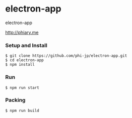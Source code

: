 # electron-app

electron-app

http://phiary.me


### Setup and Install

```
$ git clone https://github.com/phi-jp/electron-app.git
$ cd electron-app
$ npm install
```

### Run

```
$ npm run start
```

### Packing

```
$ npm run build
```
